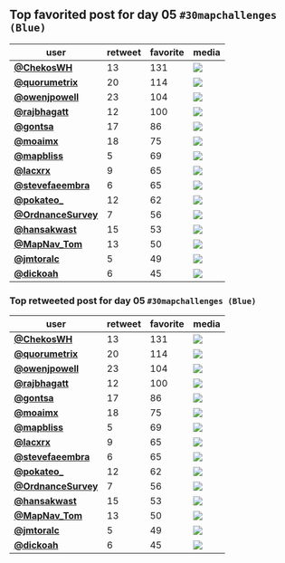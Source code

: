 ## Top favorited post for day 05 `#30mapchallenges (Blue)`
| user                                           |   retweet |   favorite | media                                                                                        |
|------------------------------------------------|-----------|------------|----------------------------------------------------------------------------------------------|
| **[@ChekosWH](https://t.co/C5hHKUs4C9)**       |        13 |        131 | ![](http://pbs.twimg.com/media/EmBjEshU8AE0gNp.jpg)                                          |
| **[@quorumetrix](https://t.co/FaZ30jCQtX)**    |        20 |        114 | ![](http://pbs.twimg.com/ext_tw_video_thumb/1324335093205250049/pu/img/qlRhi4aN71SBNJQr.jpg) |
| **[@owenjpowell](https://t.co/x2Sy3NHYkQ)**    |        23 |        104 | ![](http://pbs.twimg.com/ext_tw_video_thumb/1324265182307246080/pu/img/gc_PIghoqgNO8Zp1.jpg) |
| **[@rajbhagatt](https://t.co/HK1vbA3Iur)**     |        12 |        100 | ![](http://pbs.twimg.com/media/EmEOj-uU4AIyv3a.jpg)                                          |
| **[@gontsa](https://t.co/wyrXPndiQZ)**         |        17 |         86 | ![](http://pbs.twimg.com/media/EmFwuKhX0AE6x29.jpg)                                          |
| **[@moaimx](https://t.co/goI8FuiSvT)**         |        18 |         75 | ![](http://pbs.twimg.com/media/EmFIPb9XgAAbAwR.jpg)                                          |
| **[@mapbliss](https://t.co/T7U3bJL1Kl)**       |         5 |         69 | ![](http://pbs.twimg.com/media/EmFoQb6VoAAguvC.jpg)                                          |
| **[@lacxrx](https://t.co/yfOSaKEzaq)**         |         9 |         65 | ![](http://pbs.twimg.com/media/EmCYxDOW0AAisE7.jpg)                                          |
| **[@stevefaeembra](https://t.co/Q7e4Zr1Bsu)**  |         6 |         65 | ![](http://pbs.twimg.com/media/EmFTx7_WkAQvNsX.jpg)                                          |
| **[@pokateo_](https://t.co/bhkCPF5piz)**       |        12 |         62 | ![](http://pbs.twimg.com/media/EmEjS_GWoAAoBxk.jpg)                                          |
| **[@OrdnanceSurvey](https://t.co/7BxyCJ9CNW)** |         7 |         56 | ![](http://pbs.twimg.com/media/EmDR7uxXYAAToBt.jpg)                                          |
| **[@hansakwast](https://t.co/mJ9LMMHRQ7)**     |        15 |         53 | ![](http://pbs.twimg.com/media/EmCtoEHXUAMprS-.png)                                          |
| **[@MapNav_Tom](https://t.co/XMmYt57WdW)**     |        13 |         50 | ![](http://pbs.twimg.com/media/EmC1hIFXIAAgGkN.jpg)                                          |
| **[@jmtoralc](https://t.co/hTpR9YNprZ)**       |         5 |         49 | ![](http://pbs.twimg.com/media/EmB3ogsWMAAHvXo.jpg)                                          |
| **[@dickoah](https://t.co/4zqbZremRV)**        |         6 |         45 | ![](http://pbs.twimg.com/media/EmEQePzWoAAzClu.jpg)                                          |
 
### Top retweeted post for day 05 `#30mapchallenges (Blue)`
| user                                           |   retweet |   favorite | media                                                                                        |
|------------------------------------------------|-----------|------------|----------------------------------------------------------------------------------------------|
| **[@ChekosWH](https://t.co/C5hHKUs4C9)**       |        13 |        131 | ![](http://pbs.twimg.com/media/EmBjEshU8AE0gNp.jpg)                                          |
| **[@quorumetrix](https://t.co/FaZ30jCQtX)**    |        20 |        114 | ![](http://pbs.twimg.com/ext_tw_video_thumb/1324335093205250049/pu/img/qlRhi4aN71SBNJQr.jpg) |
| **[@owenjpowell](https://t.co/x2Sy3NHYkQ)**    |        23 |        104 | ![](http://pbs.twimg.com/ext_tw_video_thumb/1324265182307246080/pu/img/gc_PIghoqgNO8Zp1.jpg) |
| **[@rajbhagatt](https://t.co/HK1vbA3Iur)**     |        12 |        100 | ![](http://pbs.twimg.com/media/EmEOj-uU4AIyv3a.jpg)                                          |
| **[@gontsa](https://t.co/wyrXPndiQZ)**         |        17 |         86 | ![](http://pbs.twimg.com/media/EmFwuKhX0AE6x29.jpg)                                          |
| **[@moaimx](https://t.co/goI8FuiSvT)**         |        18 |         75 | ![](http://pbs.twimg.com/media/EmFIPb9XgAAbAwR.jpg)                                          |
| **[@mapbliss](https://t.co/T7U3bJL1Kl)**       |         5 |         69 | ![](http://pbs.twimg.com/media/EmFoQb6VoAAguvC.jpg)                                          |
| **[@lacxrx](https://t.co/yfOSaKEzaq)**         |         9 |         65 | ![](http://pbs.twimg.com/media/EmCYxDOW0AAisE7.jpg)                                          |
| **[@stevefaeembra](https://t.co/Q7e4Zr1Bsu)**  |         6 |         65 | ![](http://pbs.twimg.com/media/EmFTx7_WkAQvNsX.jpg)                                          |
| **[@pokateo_](https://t.co/bhkCPF5piz)**       |        12 |         62 | ![](http://pbs.twimg.com/media/EmEjS_GWoAAoBxk.jpg)                                          |
| **[@OrdnanceSurvey](https://t.co/7BxyCJ9CNW)** |         7 |         56 | ![](http://pbs.twimg.com/media/EmDR7uxXYAAToBt.jpg)                                          |
| **[@hansakwast](https://t.co/mJ9LMMHRQ7)**     |        15 |         53 | ![](http://pbs.twimg.com/media/EmCtoEHXUAMprS-.png)                                          |
| **[@MapNav_Tom](https://t.co/XMmYt57WdW)**     |        13 |         50 | ![](http://pbs.twimg.com/media/EmC1hIFXIAAgGkN.jpg)                                          |
| **[@jmtoralc](https://t.co/hTpR9YNprZ)**       |         5 |         49 | ![](http://pbs.twimg.com/media/EmB3ogsWMAAHvXo.jpg)                                          |
| **[@dickoah](https://t.co/4zqbZremRV)**        |         6 |         45 | ![](http://pbs.twimg.com/media/EmEQePzWoAAzClu.jpg)                                          |
